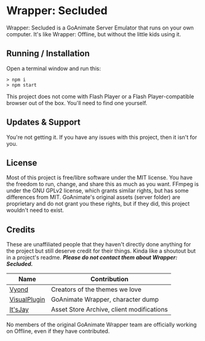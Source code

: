 # Wrapper: Secluded
Wrapper: Secluded is a GoAnimate Server Emulator that runs on your own computer. It's like Wrapper: Offline, but without the little kids using it.

## Running / Installation
Open a terminal window and run this:
```
> npm i
> npm start
```
This project does not come with Flash Player or a Flash Player-compatible browser out of the box. You'll need to find one yourself.

## Updates & Support
You're not getting it. If you have any issues with this project, then it isn't for you.

## License
Most of this project is free/libre software under the MIT license. You have the freedom to run, change, and share this as much as you want.
FFmpeg is under the GNU GPLv2 license, which grants similar rights, but has some differences from MIT. GoAnimate's original assets (server folder) are proprietary and do not grant you these rights, but if they did, this project wouldn't need to exist.

## Credits
These are unaffiliated people that they haven't directly done anything for the project but still deserve credit for their things. Kinda like a shoutout but in a project's readme. ***Please do not contact them about Wrapper: Secluded.***

Name | Contribution
---- | ----
[Vyond](https://vyond.com) | Creators of the themes we love
[VisualPlugin](https://github.com/Windows81) | GoAnimate Wrapper, character dump
[It'sJay](https://github.com/PoleyMagik) | Asset Store Archive, client modifications

No members of the original GoAnimate Wrapper team are officially working on Offline, even if they have contributed.
